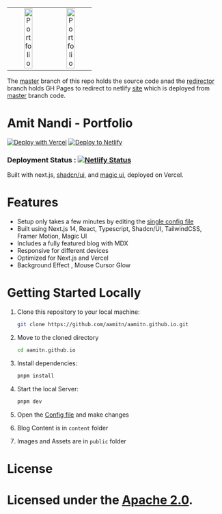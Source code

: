 
<table>
  <tr>
    <td align="center">
      <img alt="Portfolio" src="https://amitn.netlify.app/ss.png" width="48%">
    </td>
    <td align="center">
      <img alt="Portfolio" src="https://amitn.netlify.app/ss1.png" width="48%">
    </td>
  </tr>
</table>

The [master](https://github.com/aamitn/aamitn.github.io/tree/master) branch of this repo holds the source code anad the [redirector](https://github.com/aamitn/aamitn.github.io/tree/redirector) branch holds GH Pages to redirect to netlify [site](https://amitn.netlofy.app) which is deployed from  [master](https://github.com/aamitn/aamitn.github.io/tree/master) branch code.

# Amit Nandi - Portfolio
[![Deploy with Vercel](https://vercel.com/button)](https://vercel.com/new/clone?repository-url=https%3A%2F%2Fgithub.com%2Faamitn%2Faamitn.github.io)
[![Deploy to Netlify](https://www.netlify.com/img/deploy/button.svg)](https://app.netlify.com/integration/start/deploy?repository=https://github.com/aamitn/aamitn.github.io)

### Deployment Status : [![Netlify Status](https://api.netlify.com/api/v1/badges/2ee9d02d-1b91-48d2-99c7-9256b461a6f2/deploy-status)](https://app.netlify.com/sites/amitn/deploys)

Built with next.js, [shadcn/ui](https://ui.shadcn.com/), and [magic ui](https://magicui.design/), deployed on Vercel.

# Features

- Setup only takes a few minutes by editing the [single config file](./src/data/resume.tsx)
- Built using Next.js 14, React, Typescript, Shadcn/UI, TailwindCSS, Framer Motion, Magic UI
- Includes a fully featured blog with MDX
- Responsive for different devices
- Optimized for Next.js and Vercel
- Background Effect , Mouse Cursor Glow

# Getting Started Locally

1. Clone this repository to your local machine:

   ```bash
   git clone https://github.com/aamitn/aamitn.github.io.git
   ```

2. Move to the cloned directory

   ```bash
   cd aamitn.github.io
   ```

3. Install dependencies:

   ```bash
   pnpm install
   ```

4. Start the local Server:

   ```bash
   pnpm dev
   ```

5. Open the [Config file](./src/data/resume.tsx) and make changes

6. Blog Content is in `content` folder

7. Images and Assets are in `public` folder


# License

Licensed under the [Apache 2.0](https://github.com/aamitn/aamitn.github.io/blob/master/LICENSE).
=======
